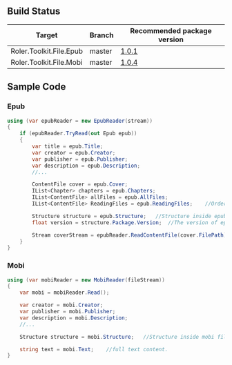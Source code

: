 ## Build Status
| Target | Branch |Recommended package version |
| ------ | ------ | ------ |
| Roler.Toolkit.File.Epub | master | [1.0.1](https://www.nuget.org/packages/Roler.Toolkit.File.Epub) | 
| Roler.Toolkit.File.Mobi | master | [1.0.4](https://www.nuget.org/packages/Roler.Toolkit.File.Mobi) |

## Sample Code
### Epub

```csharp
using (var epubReader = new EpubReader(stream))
{
    if (epubReader.TryRead(out Epub epub))
    {
        var title = epub.Title;
        var creator = epub.Creator;
        var publisher = epub.Publisher;
        var description = epub.Description;
        //...

        ContentFile cover = epub.Cover;
        IList<Chapter> chapters = epub.Chapters;
        IList<ContentFile> allFiles = epub.AllFiles;
        IList<ContentFile> ReadingFiles = epub.ReadingFiles;    //Ordered files for read.

        Structure structure = epub.Structure;   //Structure inside epub file.
        float version = structure.Package.Version;  //The version of epub file.

        Stream coverStream = epubReader.ReadContentFile(cover.FilePath);    //read content file by file path.
    }
}
```

### Mobi

```csharp
using (var mobiReader = new MobiReader(fileStream))
{
    var mobi = mobiReader.Read();

    var creator = mobi.Creator;
    var publisher = mobi.Publisher;
    var description = mobi.Description;
    //...

    Structure structure = mobi.Structure;   //Structure inside mobi file.

    string text = mobi.Text;    //full text content.
}
```
